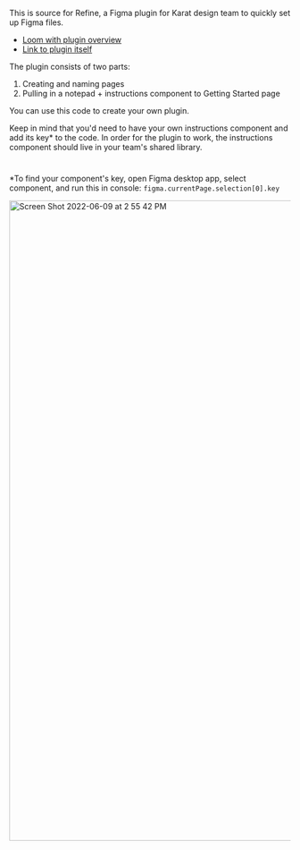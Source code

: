This is source for Refine, a Figma plugin for Karat design team to quickly set up Figma files.

* [Loom with plugin overview](https://www.loom.com/share/fb1b04cd19a84b799a2120c4e7420ca5)
* [Link to plugin itself](https://www.figma.com/community/plugin/1109189187994466813/Refine)

The plugin consists of two parts:
1. Creating and naming pages
2. Pulling in a notepad + instructions component to Getting Started page

You can use this code to create your own plugin. 

Keep in mind that you'd need to have your own instructions component and add its key* to the code. In order for the plugin to work, the instructions component should live in your team's shared library.

#

*To find your component's key, open Figma desktop app, select component, and run this in console: <code>figma.currentPage.selection[0].key</code>

<img width="1145" alt="Screen Shot 2022-06-09 at 2 55 42 PM" src="https://user-images.githubusercontent.com/30293108/172923582-d5d54bc1-d1fb-437c-8ffb-a39d7b3e26ab.png">
